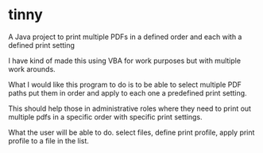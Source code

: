 tinny
=====

A Java project to print multiple PDFs in a defined order and each with a defined print setting


I have kind of made this using VBA for work purposes but with multiple work arounds.

What I would like this program to do is to be able to select multiple PDF paths put them in order and apply to each one 
a predefined print setting. 

This should help those in administrative roles where they need to print out multiple pdfs in a specific order with specific print settings.

What the user will be able to do. select files, define print profile, apply print profile to a file in the list.


